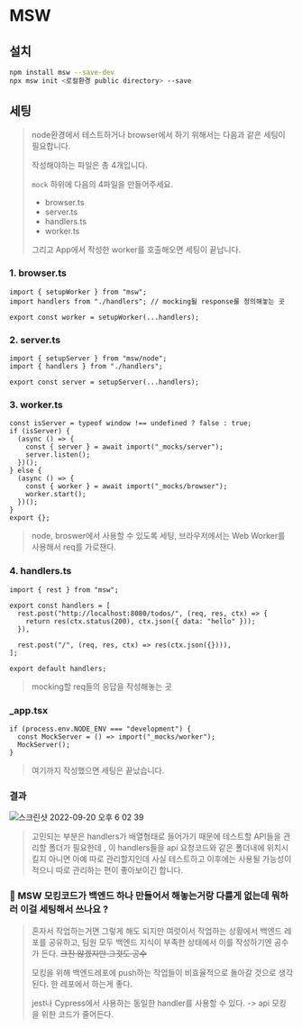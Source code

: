 # MSW



## 설치

```sh
npm install msw --save-dev
npx msw init <로컬환경 public directory> --save
```



## 세팅

> node환경에서 테스트하거나 browser에서 하기 위해서는 다음과 같은 세팅이 필요합니다.
>
> 작성해야하는 파일은 총 4개입니다.
>
> `mock` 하위에 다음의 4파일을 만들어주세요.
>
> - browser.ts
> - server.ts
> - handlers.ts
> - worker.ts
>
> 그리고 App에서 작성한 worker를 호출해오면 세팅이 끝납니다.



### 1. browser.ts

```tsx
import { setupWorker } from "msw";
import handlers from "./handlers"; // mocking될 response를 정의해놓는 곳

export const worker = setupWorker(...handlers);

```

### 2. server.ts

```tsx
import { setupServer } from "msw/node";
import { handlers } from "./handlers";

export const server = setupServer(...handlers);
```

### 3. worker.ts

```tsx
const isServer = typeof window !== undefined ? false : true;
if (isServer) {
  (async () => {
    const { server } = await import("_mocks/server");
    server.listen();
  })();
} else {
  (async () => {
    const { worker } = await import("_mocks/browser");
    worker.start();
  })();
}
export {};
```

> node, broswer에서 사용할 수 있도록 세팅, 브라우저에서는 Web Worker를 사용해서 req를 가로챈다.

### 4. handlers.ts

```tsx
import { rest } from "msw";

export const handlers = [
  rest.post("http://localhost:8080/todos/", (req, res, ctx) => {
    return res(ctx.status(200), ctx.json({ data: "hello" }));
  }),

  rest.post("/", (req, res, ctx) => res(ctx.json({}))),
];

export default handlers;

```

> mocking할 req들의 응답을 작성해놓는 곳



### _app.tsx

```tsx
if (process.env.NODE_ENV === "development") {
  const MockServer = () => import("_mocks/worker");
  MockServer();
}
```



> 여기까지 작성했으면 세팅은 끝났습니다.

### 결과

![스크린샷 2022-09-20 오후 6 02 39](https://user-images.githubusercontent.com/93111601/191216135-5e5c6c8c-4596-4560-9bb2-0a79755a37e4.png)



> 고민되는 부분은 handlers가 배열형태로 들어가기 때문에 테스트할 API들을 관리할 폴더가 필요한데 , 이 handlers들을 api 요청코드와 같은 폴더내에 위치시킬지 아니면 아예 따로 관리할지인데 사실 테스트하고 이후에는 사용될 가능성이 적으니 따로 관리하는 편이 좋아보이긴 합니다.



### 🧐 MSW 모킹코드가 백엔드 하나 만들어서 해놓는거랑 다를게 없는데 뭐하러 이걸 세팅해서 쓰나요 ?

> 혼자서 작업하는거면 그렇게 해도 되지만 여럿이서 작업하는 상황에서 백엔드 레포를 공유하고, 팀원 모두 백엔드 지식이 부족한 상태에서 이를 작성하기엔 공수가 든다. ~~크진 않겠지만 그것도 공수~~
>
> 모킹을 위해 백엔드레포에 push하는 작업들이 비효율적으로 돌아갈 것으로 생각된다. 한 레포에서 하는게 좋다.
>
> jest나  Cypress에서 사용하는 동일한 handler를 사용할 수 있다. -> api 모킹을 위한 코드가 줄어든다.